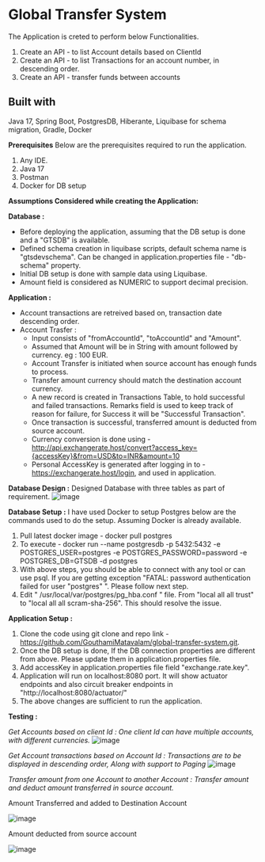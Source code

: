 # Global Transfer System

The Application is creted to perform below Functionalities.
1. Create an API - to list Account details based on ClientId
2. Create an API - to list Transactions for an account number, in descending order.
3. Create an API - transfer funds between accounts

## Built with
Java 17, Spring Boot, PostgresDB, Hiberante, Liquibase for schema migration, Gradle, Docker

**Prerequisites**
Below are the prerequisites required to run the application.

1. Any IDE.
2. Java 17
3. Postman
4. Docker for DB setup

**Assumptions Considered while creating the Application:**

**Database :** 
- Before deploying the application, assuming that the DB setup is done and a "GTSDB" is available.
- Defined schema creation in liquibase scripts, default schema name is "gtsdevschema". Can be changed in application.properties file - "db-schema" property.
- Initial DB setup is done with sample data using Liquibase.
- Amount field is considered as NUMERIC to support decimal precision.
  
**Application :**
- Account transactions are retreived based on, transaction date descending order.
- Account Trasfer :
    - Input consists of "fromAccountId", "toAccountId" and "Amount".
    - Assumed that Amount will be in String with amount followed by currency. eg : 100 EUR. 
    - Account Transfer is initiated when source account has enough funds to process.
    - Transfer amount currency should match the destination account currency.
    - A new record is created in Transactions Table, to hold successful and failed transactions. Remarks field is used to keep track of reason for failure, for Success it will be "Successful Transaction".
    - Once transaction is successful, transferred amount is deducted from source account.
    - Currency conversion is done using - http://api.exchangerate.host/convert?access_key={accessKey}&from=USD&to=INR&amount=10
    - Personal AccessKey is generated after logging in to - https://exchangerate.host/login, and used in application.

**Database Design :**
Designed Database with three tables as part of requirement. 
![image](https://github.com/GouthamiMatavalam/global-transfer-system/assets/38003356/3b7f4903-3874-4589-b014-97729eb1df75)

**Database Setup :**
I have used Docker to setup Postgres below are the commands used to do the setup. Assuming Docker is already available.
1. Pull latest docker image - docker pull postgres 
2. To execute - docker run --name postgresdb -p 5432:5432 -e POSTGRES_USER=postgres -e POSTGRES_PASSWORD=password -e POSTGRES_DB=GTSDB -d postgres
3. With above steps, you should be able to connect with any tool or can use psql. If you are getting exception "FATAL: password authentication failed for user "postgres" ". Please follow next step.
4. Edit " /usr/local/var/postgres/pg_hba.conf " file. From "local all all trust" to "local all all scram-sha-256". This should resolve the issue.

**Application Setup :**
1. Clone the code using git clone and repo link - https://github.com/GouthamiMatavalam/global-transfer-system.git.
2. Once the DB setup is done, If the DB connection properties are different from above. Please update them in application.properties file.
3. Add accessKey in application.properties file field "exchange.rate.key".
4. Application will run on localhost:8080 port. It will show actuator endpoints and also circuit breaker endpoints in "http://localhost:8080/actuator/"
5. The above changes are sufficient to run the application.

**Testing :**

_Get Accounts based on client Id : One client Id can have multiple accounts, with different currencies._
![image](https://github.com/GouthamiMatavalam/global-transfer-system/assets/38003356/8b5fa8b2-c550-4be5-ac96-3f761ea26651)

_Get Account transactions based on Account Id : Transactions are to be displayed in descending order, Along with support to Paging_
![image](https://github.com/GouthamiMatavalam/global-transfer-system/assets/38003356/ee07b346-bd77-49fc-bda6-e7556d7b4772)

_Transfer amount from one Account to another Account : Transfer amount and deduct amount transferred in source account._

Amount Transferred and added to Destination Account

![image](https://github.com/GouthamiMatavalam/global-transfer-system/assets/38003356/f2746abb-4d26-452f-a951-b9e44cd19840)

Amount deducted from source account

![image](https://github.com/GouthamiMatavalam/global-transfer-system/assets/38003356/535b4118-4359-479d-87e7-1d6c4520acf0)












